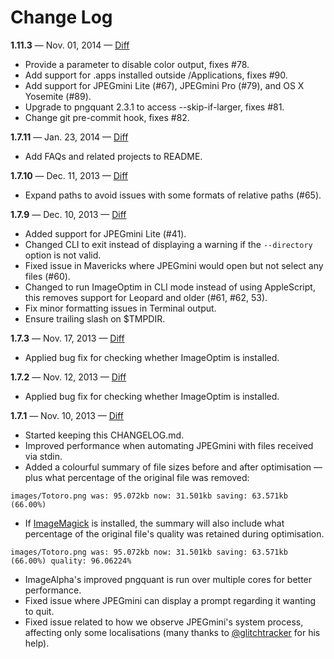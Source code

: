 # Change Log

**1.11.3** — Nov. 01, 2014 — [Diff](https://github.com/JamieMason/ImageOptim-CLI/compare/1.7.11...1.11.3)

+ Provide a parameter to disable color output, fixes #78.
+ Add support for .apps installed outside /Applications, fixes #90.
+ Add support for JPEGmini Lite (#67), JPEGmini Pro (#79), and OS X Yosemite (#89).
+ Upgrade to pngquant 2.3.1 to access --skip-if-larger, fixes #81.
+ Change git pre-commit hook, fixes #82.

**1.7.11** — Jan. 23, 2014 — [Diff](https://github.com/JamieMason/ImageOptim-CLI/compare/1.7.10...1.7.11)

+ Add FAQs and related projects to README.

**1.7.10** — Dec. 11, 2013 — [Diff](https://github.com/JamieMason/ImageOptim-CLI/compare/1.7.9...1.7.10)

+ Expand paths to avoid issues with some formats of relative paths (#65).

**1.7.9** — Dec. 10, 2013 — [Diff](https://github.com/JamieMason/ImageOptim-CLI/compare/1.7.3...1.7.9)

+ Added support for JPEGmini Lite (#41).
+ Changed CLI to exit instead of displaying a warning if the `--directory` option is not valid.
+ Fixed issue in Mavericks where JPEGmini would open but not select any files (#60).
+ Changed to run ImageOptim in CLI mode instead of using AppleScript, this removes support for Leopard and older (#61, #62, 53).
+ Fix minor formatting issues in Terminal output.
+ Ensure trailing slash on $TMPDIR.

**1.7.3** — Nov. 17, 2013 — [Diff](https://github.com/JamieMason/ImageOptim-CLI/compare/1.7.2...1.7.3)

+ Applied bug fix for checking whether ImageOptim is installed.

**1.7.2** — Nov. 12, 2013 — [Diff](https://github.com/JamieMason/ImageOptim-CLI/compare/1.7.1...1.7.2)

+ Applied bug fix for checking whether ImageOptim is installed.

**1.7.1** — Nov. 10, 2013 — [Diff](https://github.com/JamieMason/ImageOptim-CLI/compare/1.6.19...1.7.1)

+ Started keeping this CHANGELOG.md.
+ Improved performance when automating JPEGmini with files received via stdin.
+ Added a colourful summary of file sizes before and after optimisation — plus what percentage of the original file was removed:

```
images/Totoro.png was: 95.072kb now: 31.501kb saving: 63.571kb (66.00%)
```

+ If [ImageMagick](http://www.imagemagick.org) is installed, the summary will also include what percentage of the original file's quality was retained during optimisation.

```
images/Totoro.png was: 95.072kb now: 31.501kb saving: 63.571kb (66.00%) quality: 96.06224%
```

+ ImageAlpha's improved pngquant is run over multiple cores for better performance.
+ Fixed issue where JPEGmini can display a prompt regarding it wanting to quit.
+ Fixed issue related to how we observe JPEGmini's system process, affecting only some localisations (many thanks to [@glitchtracker](https://github.com/glitchtracker) for his help).
